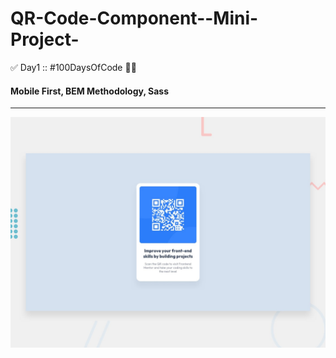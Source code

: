 # QR-Code-Component--Mini-Project-
✅ Day1 :: #100DaysOfCode 🧑‍💻
#### Mobile First, BEM Methodology, Sass
<hr>
<img src="design/desktop-preview.jpg" />
